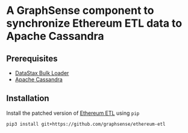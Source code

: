 # A GraphSense component to synchronize Ethereum ETL data to Apache Cassandra

## Prerequisites

- [DataStax Bulk Loader][dsbulk]
- [Apache Cassandra][apache-cassandra]

## Installation

Install the patched version of [Ethereum ETL][ethereum-etl] using `pip`

    pip3 install git+https://github.com/graphsense/ethereum-etl


[ethereum-etl]: https://github.com/graphsense/ethereum-etl
[dsbulk]: https://github.com/datastax/dsbulk
[apache-cassandra]: http://cassandra.apache.org/download
